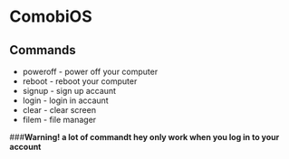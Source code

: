 # ComobiOS
## Commands
* poweroff - power off your computer
* reboot - reboot your computer
* signup - sign up accaunt
* login - login in accaunt
* clear - clear screen
* filem - file manager

###**Warning! a lot of commandt hey only work when you log in to your account**
